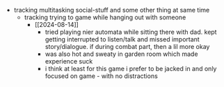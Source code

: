   * tracking multitasking social-stuff and some other thing at same time
    * tracking trying to game while hanging out with someone
      * [[2024-08-14]]
        * tried playing nier automata while sitting there with dad. kept getting interrupted to listen/talk and missed important story/dialogue. if during combat part, then a lil more okay
        * was also hot and sweaty in garden room which made experience suck
        * i think at least for this game i prefer to be jacked in and only focused on game - with no distractions